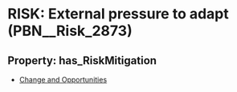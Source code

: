 # RISK: __External pressure to adapt__ (PBN__Risk_2873)

## Property: has_RiskMitigation

* [Change and Opportunities](PBN__Mitigation_1038)

